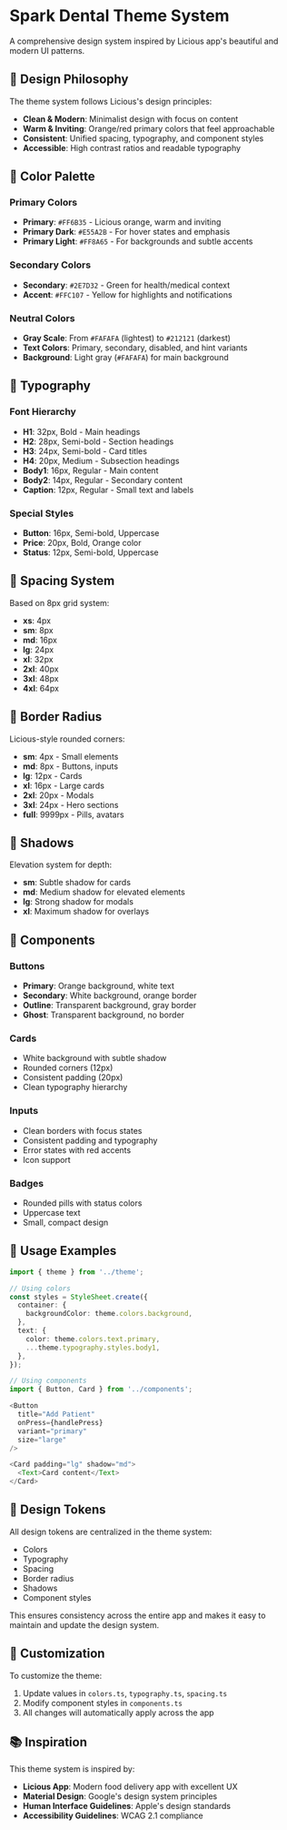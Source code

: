 # Spark Dental Theme System

A comprehensive design system inspired by Licious app's beautiful and modern UI patterns.

## 🎨 Design Philosophy

The theme system follows Licious's design principles:
- **Clean & Modern**: Minimalist design with focus on content
- **Warm & Inviting**: Orange/red primary colors that feel approachable
- **Consistent**: Unified spacing, typography, and component styles
- **Accessible**: High contrast ratios and readable typography

## 🎯 Color Palette

### Primary Colors
- **Primary**: `#FF6B35` - Licious orange, warm and inviting
- **Primary Dark**: `#E55A2B` - For hover states and emphasis
- **Primary Light**: `#FF8A65` - For backgrounds and subtle accents

### Secondary Colors
- **Secondary**: `#2E7D32` - Green for health/medical context
- **Accent**: `#FFC107` - Yellow for highlights and notifications

### Neutral Colors
- **Gray Scale**: From `#FAFAFA` (lightest) to `#212121` (darkest)
- **Text Colors**: Primary, secondary, disabled, and hint variants
- **Background**: Light gray (`#FAFAFA`) for main background

## 📝 Typography

### Font Hierarchy
- **H1**: 32px, Bold - Main headings
- **H2**: 28px, Semi-bold - Section headings  
- **H3**: 24px, Semi-bold - Card titles
- **H4**: 20px, Medium - Subsection headings
- **Body1**: 16px, Regular - Main content
- **Body2**: 14px, Regular - Secondary content
- **Caption**: 12px, Regular - Small text and labels

### Special Styles
- **Button**: 16px, Semi-bold, Uppercase
- **Price**: 20px, Bold, Orange color
- **Status**: 12px, Semi-bold, Uppercase

## 📏 Spacing System

Based on 8px grid system:
- **xs**: 4px
- **sm**: 8px  
- **md**: 16px
- **lg**: 24px
- **xl**: 32px
- **2xl**: 40px
- **3xl**: 48px
- **4xl**: 64px

## 🔲 Border Radius

Licious-style rounded corners:
- **sm**: 4px - Small elements
- **md**: 8px - Buttons, inputs
- **lg**: 12px - Cards
- **xl**: 16px - Large cards
- **2xl**: 20px - Modals
- **3xl**: 24px - Hero sections
- **full**: 9999px - Pills, avatars

## 🌟 Shadows

Elevation system for depth:
- **sm**: Subtle shadow for cards
- **md**: Medium shadow for elevated elements
- **lg**: Strong shadow for modals
- **xl**: Maximum shadow for overlays

## 🧩 Components

### Buttons
- **Primary**: Orange background, white text
- **Secondary**: White background, orange border
- **Outline**: Transparent background, gray border
- **Ghost**: Transparent background, no border

### Cards
- White background with subtle shadow
- Rounded corners (12px)
- Consistent padding (20px)
- Clean typography hierarchy

### Inputs
- Clean borders with focus states
- Consistent padding and typography
- Error states with red accents
- Icon support

### Badges
- Rounded pills with status colors
- Uppercase text
- Small, compact design

## 📱 Usage Examples

```typescript
import { theme } from '../theme';

// Using colors
const styles = StyleSheet.create({
  container: {
    backgroundColor: theme.colors.background,
  },
  text: {
    color: theme.colors.text.primary,
    ...theme.typography.styles.body1,
  },
});

// Using components
import { Button, Card } from '../components';

<Button
  title="Add Patient"
  onPress={handlePress}
  variant="primary"
  size="large"
/>

<Card padding="lg" shadow="md">
  <Text>Card content</Text>
</Card>
```

## 🎨 Design Tokens

All design tokens are centralized in the theme system:
- Colors
- Typography
- Spacing
- Border radius
- Shadows
- Component styles

This ensures consistency across the entire app and makes it easy to maintain and update the design system.

## 🔄 Customization

To customize the theme:
1. Update values in `colors.ts`, `typography.ts`, `spacing.ts`
2. Modify component styles in `components.ts`
3. All changes will automatically apply across the app

## 📚 Inspiration

This theme system is inspired by:
- **Licious App**: Modern food delivery app with excellent UX
- **Material Design**: Google's design system principles
- **Human Interface Guidelines**: Apple's design standards
- **Accessibility Guidelines**: WCAG 2.1 compliance
